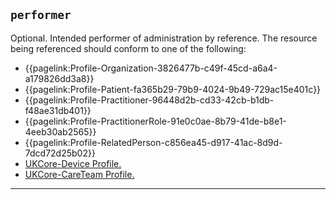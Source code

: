 ## `performer`
Optional. Intended performer of administration by reference. The resource being referenced should conform to one of the following:

- {{pagelink:Profile-Organization-3826477b-c49f-45cd-a6a4-a179826dd3a8}}
- {{pagelink:Profile-Patient-fa365b29-79b9-4024-9b49-729ac15e401c}}
- {{pagelink:Profile-Practitioner-96448d2b-cd33-42cb-b1db-f48ae31db401}}
- {{pagelink:Profile-PractitionerRole-91e0c0ae-8b79-41de-b8e1-4eeb30ab2565}}
- {{pagelink:Profile-RelatedPerson-c856ea45-d917-41ac-8d9d-7dcd72d25b02}}
- <a href="https://simplifier.net/hl7fhirukcorer4/ukcoredevice">UKCore-Device Profile.</a>
- <a href="https://simplifier.net/hl7fhirukcorer4/ukcorecareteam">UKCore-CareTeam Profile.</a>

---
